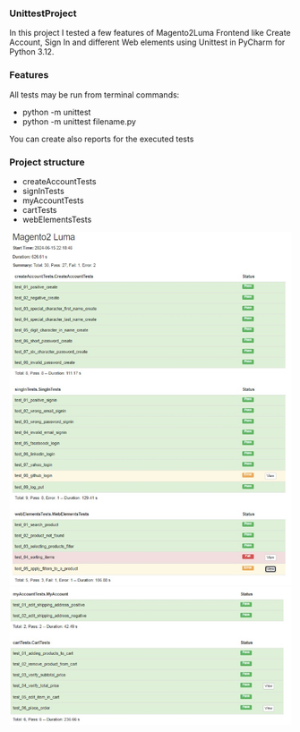 ### UnittestProject
In this project I tested a few features of Magento2Luma Frontend like Create Account, Sign In and different Web elements using Unittest in PyCharm for Python 3.12.

### Features
All tests may be run from terminal commands: 
- python -m unittest
- python -m unittest filename.py

You can create also reports for the executed tests

### Project structure
- createAccountTests
- signInTests
- myAccountTests
- cartTests
- webElementsTests

![Imagine 1](https://github.com/mihaidaneasa/Magento-2-Luma-unittest-project/blob/main/Raport1.jpg)
![Imagine 2](https://github.com/mihaidaneasa/Magento-2-Luma-unittest-project/blob/main/Raport2.jpg)